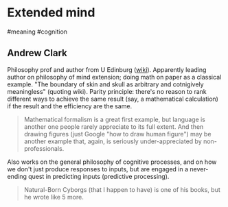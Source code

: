 # Extended mind

#meaning #cognition

## Andrew Clark

Philosophy prof and author from U Edinburg ([wiki](https://en.wikipedia.org/wiki/Andy_Clark)). Apparently leading author on philosophy of mind extension; doing math on paper as a classical example. "The boundary of skin and skull as arbitrary and cotnigively meaningless" (quoting wiki). Parity principle: there's no reason to rank different ways to achieve the same result (say, a mathematical calculation) if the result and the efficiency are the same.

> Mathematical formalism is a great first example, but language is another one people rarely appreciate to its full extent. And then drawing figures (just Google "how to draw human figure") may be another example that, again, is seriously under-appreciated by non-professionals.

Also works on the general philosophy of cognitive processes, and on how we don't just produce responses to inputs, but are engaged in a never-ending quest in predicting inputs (predictive processing).

> Natural-Born Cyborgs (that I happen to have) is one of his books, but he wrote like 5 more.